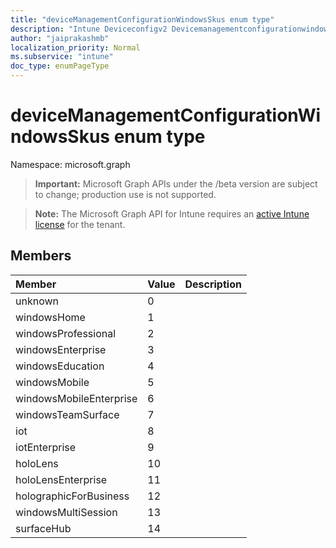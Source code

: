 ```yaml
---
title: "deviceManagementConfigurationWindowsSkus enum type"
description: "Intune Deviceconfigv2 Devicemanagementconfigurationwindowsskus Resources ."
author: "jaiprakashmb"
localization_priority: Normal
ms.subservice: "intune"
doc_type: enumPageType
---
```


# deviceManagementConfigurationWindowsSkus enum type

Namespace: microsoft.graph

> **Important:** Microsoft Graph APIs under the /beta version are subject to change; production use is not supported.

> **Note:** The Microsoft Graph API for Intune requires an [active Intune license](https://go.microsoft.com/fwlink/?linkid=839381) for the tenant.



## Members
|Member|Value|Description|
|:---|:---|:---|
|unknown|0||
|windowsHome|1||
|windowsProfessional|2||
|windowsEnterprise|3||
|windowsEducation|4||
|windowsMobile|5||
|windowsMobileEnterprise|6||
|windowsTeamSurface|7||
|iot|8||
|iotEnterprise|9||
|holoLens|10||
|holoLensEnterprise|11||
|holographicForBusiness|12||
|windowsMultiSession|13||
|surfaceHub|14||
